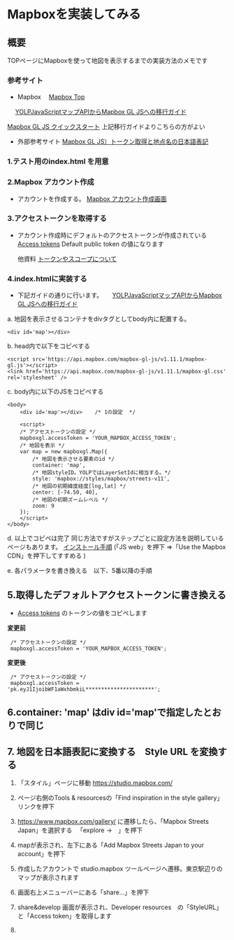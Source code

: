 # Mapboxを実装してみる

## 概要
TOPページにMapboxを使って地図を表示するまでの実装方法のメモです

### 参考サイト

- Mapbox
 　[Mapbox Top](https://www.mapbox.jp/)
  
　 [YOLPJavaScriptマップAPIからMapbox GL JSへの移行ガイド](https://docs.mapbox.com/jp/yolp-to-mapbox/javascript/)

   [Mapbox GL JS クイックスタート](https://docs.mapbox.com/mapbox-gl-js/api/)
   上記移行ガイドよりこちらの方がよい
   
- 外部参考サイト
   [Mapbox GL JS）トークン取得と地点名の日本語表記](https://2ndart.hatenablog.com/entry/2020/07/01/163810)

### 1.テスト用のindex.html を用意


### 2.Mapbox アカウント作成
- アカウントを作成する。
    [Mapbox アカウント作成画面](https://account.mapbox.com/auth/signup/)


### 3.アクセストークンを取得する
- アカウント作成時にデフォルトのアクセストークンが作成されている
    [Access tokens](https://account.mapbox.com/access-tokens/)
    Default public token の値になります
    
    他資料
    [トークンやスコープについて](https://docs.mapbox.com/accounts/overview/tokens/#scopes)
 
 
 ### 4.index.htmlに実装する
 - 下記ガイドの通りに行います。
　 [YOLPJavaScriptマップAPIからMapbox GL JSへの移行ガイド](https://docs.mapbox.com/jp/yolp-to-mapbox/javascript/)
 
  a. 地図を表示させるコンテナをdivタグとしてbody内に配置する。
```
<div id='map'></div>
```
  b. head内で以下をコピペする
```
<script src='https://api.mapbox.com/mapbox-gl-js/v1.11.1/mapbox-gl.js'></script>
<link href='https://api.mapbox.com/mapbox-gl-js/v1.11.1/mapbox-gl.css' rel='stylesheet' />
```
  c. body内に以下のJS<script>...</script>をコピペする
```
<body>
    <div id='map'></div>    /* 1の設定  */
    
    <script>
    /* アクセストークンの設定 */
    mapboxgl.accessToken = 'YOUR_MAPBOX_ACCESS_TOKEN';
    /* 地図を表示 */
    var map = new mapboxgl.Map({
        /* 地図を表示させる要素のid */
        container: 'map',
        /* 地図styleID。YOLPではLayerSetIdに相当する。*/
        style: 'mapbox://styles/mapbox/streets-v11',
        /* 地図の初期緯度経度[lng,lat] */
        center: [-74.50, 40],
        /* 地図の初期ズームレベル */
        zoom: 9
    });
    </script>
</body>
```
  d. 以上でコピペは完了
     同じ方法ですがステップごとに設定方法を説明しているページもあります。
     [インストール手順](https://www.mapbox.com/install/)
    (「JS web」を押下 =>「Use the Mapbox CDN」を押下してすすめる )
  
  e. 各パラメータを書き換える　以下、5番以降の手順
  
  
  ## 5.取得したデフォルトアクセストークンに書き換える
  - [Access tokens](https://account.mapbox.com/access-tokens/) のトークンの値をコピペします
 
 **変更前**
 ```
  /* アクセストークンの設定 */
  mapboxgl.accessToken = 'YOUR_MAPBOX_ACCESS_TOKEN';
 ```
  **変更後**
 ```
  /* アクセストークンの設定 */
  mapboxgl.accessToken = 'pk.eyJ1IjoibWF1aWxhbmkiL**********************';
 ```
 
 
 ## 6.container: 'map'  はdiv id='map'で指定したとおりで同じ
 
 
 ## 7. 地図を日本語表記に変換する　Style URL を変換する
1. 「スタイル」ページに移動  https://studio.mapbox.com/
  
2. ページ右側のTools & resourcesの「Find inspiration in the style gallery」リンクを押下

3. https://www.mapbox.com/gallery/ に遷移したら、「Mapbox Streets Japan」を選択する
　「explore →　」を押下
4. mapが表示され、左下にある「Add Mapbox Streets Japan to your account」を押下
5. 作成したアカウントで studio.mapbox ツールページへ遷移。東京駅辺りのマップが表示されます
6. 画面右上メニューバーにある「share...」を押下
7. share&develop 画面が表示され、Developer resources　の「StyleURL」と「Access token」を取得します
8. <script>内で記載した以下の箇所を、上記で取得したStyleURLに書き換えます
 
 **変更前**
 ```
/* 地図styleID。YOLPではLayerSetIdに相当する。*/
style: 'mapbox://styles/mapbox/streets-v11',
 ```
  **変更後**
 ```
/* 地図styleID。YOLPではLayerSetIdに相当する。*/
style: 'mapbox://styles/mauilani/ckdba743a1c3k1imechwa99bh',
 ```
9. Access token は5番で設定した値と同じはず
 
10. 地図が日本語化されました
 
 ## 8.目的地を指定して表示させる
 - 現時点ではデフォルトの位置が表示されているため、表示させたい位置を設定します
 - コーポレートサイトのhtmlソースを表示してJSの中からそれらしい値を探します
 - center の値を目的地の値に変更します
 
  **変更前**
 ```
/* 地図の初期緯度経度[lng,lat] */
center: [-74.50, 40],
 ```
  **変更後**
 ```
/* 地図の初期緯度経度[lng,lat] */
center: [139.73301982756823, 35.677234699999985],
 ```
## 9. zoomの設定
- zoomの値を変更して表示を調整します。

**初期値**
```
/* 地図の初期ズームレベル */
zoom: 9
```
**変更後**
```
/* 地図の初期ズームレベル */
zoom: 15
```
 お好みで
 
 ## 10. 所在地をマークで指定する
 - 以下を<script>内に追加します
 ```
 var marker = new mapboxgl.Marker()
        .setLngLat([139.73301982756823, 35.677234699999985])
        .addTo(map);
 
 ```
 
## 11. 基本設定は完了




 

